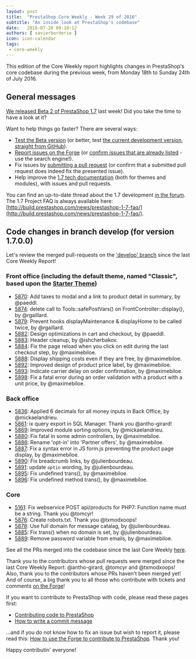 ```yaml
---
layout: post
title:  "PrestaShop Core Weekly - Week 29 of 2016"
subtitle: "An inside look at PrestaShop's codebase"
date:   2016-07-28 09:10:12
authors: [ xavierborderie ]
icon: icon-calendar
tags:
 - core-weekly
---
```


This edition of the Core Weekly report highlights changes in PrestaShop's core codebase during the previous week, from Monday 18th to Sunday 24th of July 2016.


## General messages

[We released Beta 2 of PrestaShop 1.7](http://build.prestashop.com/news/prestashop-17-beta2/) last week! Did you take the time to have a look at it?

Want to help things go faster? There are several ways: 

 * [Test the Beta version](http://build.prestashop.com/news/prestashop-17-beta2/) (or better, test [the current development version, straight from GitHub](https://github.com/PrestaShop/PrestaShop/tree/develop)).
 * [Report issues on the Forge](http://forge.prestashop.com/secure/CreateIssue!default.jspa?selectedProjectId=11322&issuetype=1) (or [confirm issues that are already listed](http://forge.prestashop.com/browse/BOOM-738?jql=project%20%3D%20BOOM%20AND%20created%3E%3D-1w%20ORDER%20BY%20created%20DESC) - use the search engine!).
 * Fix issues by [submitting a pull request](https://github.com/PrestaShop/PrestaShop/pulls) (or confirm that a submitted pull request does indeed fix the presented issue).
 * Help improve the [1.7 tech documentation](https://github.com/PrestaShop/docs) (both for themes and modules), with issues and pull requests.

You can find an up-to-date thread about the 1.7 development [in the forum](https://www.prestashop.com/forums/topic/480580-want-to-know-more-about-17/).<br/>
The 1.7 Project FAQ is always available here: [http://build.prestashop.com/news/prestashop-1-7-faq/](http://build.prestashop.com/news/prestashop-1-7-faq/).


## Code changes in branch develop (for version 1.7.0.0)

Let's review the merged pull-requests on the ['develop' branch](https://github.com/PrestaShop/PrestaShop/tree/develop) since the last Core Weekly Report!


 
### Front office (including the default theme, named "Classic", based upon the [Starter Theme](https://github.com/PrestaShop/PrestaShop/tree/develop/themes/classic))

 * [5870](https://github.com/PrestaShop/PrestaShop/pull/5870): Add taxes to modal and a link to product detail in summary, by @paeddl.
 * [5874](https://github.com/PrestaShop/PrestaShop/pull/5874): delete call to Tools::safePostVars() on FrontController::display(), by @rgaillard.
 * [5879](https://github.com/PrestaShop/PrestaShop/pull/5879): Prevent hooks displayMaintenance & displayHome to be called twice, by @rgaillard.
 * [5882](https://github.com/PrestaShop/PrestaShop/pull/5882): Design optimizations in cart and checkout, by @paeddl.
 * [5883](https://github.com/PrestaShop/PrestaShop/pull/5883): Header cleanup, by @ishcherbakov.
 * [5884](https://github.com/PrestaShop/PrestaShop/pull/5884): Fix the page reload when you click on edit during the last checkout step, by @maximebiloe.
 * [5888](https://github.com/PrestaShop/PrestaShop/pull/5888): Display shipping costs even if they are free, by @maximebiloe.
 * [5892](https://github.com/PrestaShop/PrestaShop/pull/5892): Improved design of product price label, by @maximebiloe.
 * [5893](https://github.com/PrestaShop/PrestaShop/pull/5893): Indicate carrier delay on order confirmation, by @maximebiloe.
 * [5898](https://github.com/PrestaShop/PrestaShop/pull/5898): Fix a fatal error during an order validation with a product with a unit price, by @maximebiloe.
 

### Back office

 * [5836](https://github.com/PrestaShop/PrestaShop/pull/5836): Applied 6 decimals for all money inputs in Back Office, by @mickaelandrieu.
 * [5861](https://github.com/PrestaShop/PrestaShop/pull/5861): ix query export in SQL Manager. Thank you @antho-girard!
 * [5869](https://github.com/PrestaShop/PrestaShop/pull/5869): Improved module sorting options, by @mickaelandrieu.
 * [5880](https://github.com/PrestaShop/PrestaShop/pull/5880): Fix fatal in some admin controllers, by @maximebiloe.
 * [5886](https://github.com/PrestaShop/PrestaShop/pull/5886): Rename 'opt-in' into 'Partner offers', by @maximebiloe.
 * [5887](https://github.com/PrestaShop/PrestaShop/pull/5887): Fix a syntax error in JS form.js preventing the product page display, by @maximebiloe.
 * [5890](https://github.com/PrestaShop/PrestaShop/pull/5890): Fix breadcrumb links, by @julienbourdeau.
 * [5891](https://github.com/PrestaShop/PrestaShop/pull/5891): update `optin` wording, by @julienbourdeau.
 * [5895](https://github.com/PrestaShop/PrestaShop/pull/5895): Fix undefined trans(), by @maximebiloe.
 * [5896](https://github.com/PrestaShop/PrestaShop/pull/5896): Fix undefined method trans(), by @maximebiloe.

 
### Core

 * [5161](https://github.com/PrestaShop/PrestaShop/pull/5161): Fix webservice POST api/products for PHP7: Function name must be a string. Thank you @tomcyr!
 * [5876](https://github.com/PrestaShop/PrestaShop/pull/5876): Create robots.txt. Thank you @txmodxoops!
 * [5878](https://github.com/PrestaShop/PrestaShop/pull/5878): Use full domain for message catalag, by @julienbourdeau.
 * [5885](https://github.com/PrestaShop/PrestaShop/pull/5885): Fix trans() when no domain is set, by @julienbourdeau.
 * [5889](https://github.com/PrestaShop/PrestaShop/pull/5889): Remove password variable from emails, by @maximebiloe.

 

See all the PRs merged into the codebase since the last Core Weekly [here](https://github.com/PrestaShop/PrestaShop/pulls?q=is%3Apr+is%3Aclosed+merged%3A2016-07-18..2016-07-24+sort%3Acreated-asc).

Thank you to the contributors whose pull requests were merged since the last Core Weekly Report: @antho-girard, @tomcyr and @txmodxoops!  
Also, thank you to the contributors whose PRs haven't been merged yet! And of course, a big thank you to all those who contribute with tickets and comments [on the Forge](http://forge.prestashop.com/browse/BOOM/?selectedTab=com.atlassian.jira.jira-projects-plugin:summary-panel)!

If you want to contribute to PrestaShop with code, please read these pages first:

 * [Contributing code to PrestaShop](http://doc.prestashop.com/display/PS16/Contributing+code+to+PrestaShop)
 * [How to write a commit message](http://doc.prestashop.com/display/PS16/How+to+write+a+commit+message)

...and if you do not know how to fix an issue but wish to report it, please read this: [How to use the Forge to contribute to PrestaShop](http://doc.prestashop.com/display/PS16/How+to+use+the+Forge+to+contribute+to+PrestaShop). Thank you!

Happy contributin' everyone!
